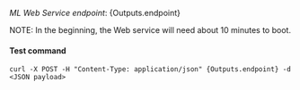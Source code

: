 *ML Web Service endpoint*: {Outputs.endpoint}

NOTE: In the beginning, the Web service will need about 10 minutes to boot.

#### Test command

```
curl -X POST -H "Content-Type: application/json" {Outputs.endpoint} -d <JSON payload>
```
